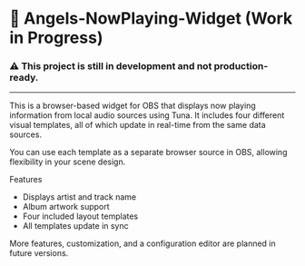 # 🎵 Angels-NowPlaying-Widget (Work in Progress)
### ⚠️ This project is still in development and not production-ready.

---

This is a browser-based widget for OBS that displays now playing information from local audio sources using Tuna. It includes four different visual templates, all of which update in real-time from the same data sources.

You can use each template as a separate browser source in OBS, allowing flexibility in your scene design.

Features
- Displays artist and track name
- Album artwork support
- Four included layout templates
- All templates update in sync

More features, customization, and a configuration editor are planned in future versions.
